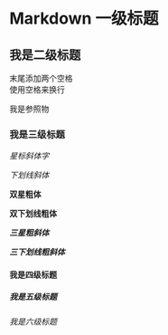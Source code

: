 # Markdown 一级标题

## 我是二级标题

末尾添加两个空格  
使用空格来换行

我是参照物

### 我是三级标题

*星标斜体字*

_下划线斜体_

**双星粗体**

__双下划线粗体__

***三星粗斜体***

___三下划线粗斜体___

#### 我是四级标题

##### 我是五级标题

###### 我是六级标题
